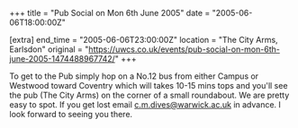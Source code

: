 +++
title = "Pub Social on Mon 6th June 2005"
date = "2005-06-06T18:00:00Z"

[extra]
end_time = "2005-06-06T23:00:00Z"
location = "The City Arms, Earlsdon"
original = "https://uwcs.co.uk/events/pub-social-on-mon-6th-june-2005-1474488967742/"
+++

To get to the Pub simply hop on a No.12 bus from either Campus or Westwood toward Coventry which will takes 10-15 mins tops and you'll see the pub (The City Arms) on the corner of a small roundabout. We are pretty easy to spot. If you get lost email c.m.dives@warwick.ac.uk in advance. I look forward to seeing you there.

